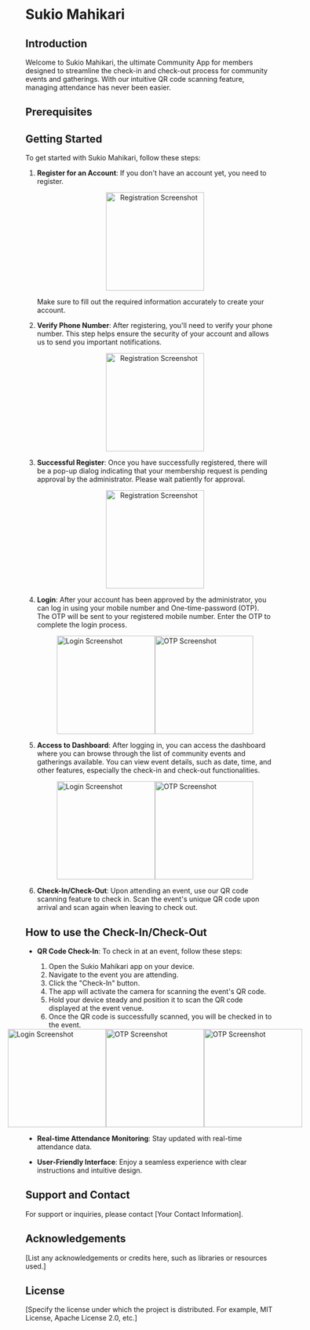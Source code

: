 # Sukio Mahikari

## Introduction

Welcome to Sukio Mahikari, the ultimate Community App for members designed to streamline the check-in and check-out process for community events and gatherings. With our intuitive QR code scanning feature, managing attendance has never been easier.

## Prerequisites

## Getting Started

To get started with Sukio Mahikari, follow these steps:

1. **Register for an Account**: If you don't have an account yet, you need to register.
   
    <p align="center">
        <img src="docs/register.jpeg" alt="Registration Screenshot" width="200">
    </p>

    Make sure to fill out the required information accurately to create your account.

2. **Verify Phone Number**: After registering, you'll need to verify your phone number. This step helps ensure the security of your account and allows us to send you important notifications.

    <p align="center">
        <img src="docs/verifyPhone.jpeg" alt="Registration Screenshot" width="200">
    </p>

3. **Successful Register**: Once you have successfully registered, there will be a pop-up dialog indicating that your membership request is pending approval by the administrator. Please wait patiently for approval.

    <p align="center">
        <img src="docs/successRegister.jpeg" alt="Registration Screenshot" width="200">
    </p>

4. **Login**: After your account has been approved by the administrator, you can log in using your mobile number and One-time-password (OTP). The OTP will be sent to your registered mobile number. Enter the OTP to complete the login process.

    <div style="display:flex; justify-content:center;">
        <img src="docs/login.jpeg" alt="Login Screenshot" width="200">
        <img src="docs/loginOTP.jpeg" alt="OTP Screenshot" width="200">
    </div>

5. **Access to Dashboard**: After logging in, you can access the dashboard where you can browse through the list of community events and gatherings available. You can view event details, such as date, time, and other features, especially the check-in and check-out functionalities.

    <div style="display:flex; justify-content:center;">
        <img src="docs/dashboard.jpeg" alt="Login Screenshot" width="200">
        <img src="docs/drawer.jpeg" alt="OTP Screenshot" width="200">
    </div>

6. **Check-In/Check-Out**: Upon attending an event, use our QR code scanning feature to check in. Scan the event's unique QR code upon arrival and scan again when leaving to check out. 

## How to use the Check-In/Check-Out

- **QR Code Check-In**: To check in at an event, follow these steps:
  1. Open the Sukio Mahikari app on your device.
  2. Navigate to the event you are attending.
  3. Click the "Check-In" button.
  4. The app will activate the camera for scanning the event's QR code.
  5. Hold your device steady and position it to scan the QR code displayed at the event venue.
  6. Once the QR code is successfully scanned, you will be checked in to the event.

  <div style="display:flex; justify-content:center;">
        <img src="docs/scanQRCheckIn.jpeg" alt="Login Screenshot" width="200">
        <img src="docs/successCheckIn.jpeg" alt="OTP Screenshot" width="200">
        <img src="docs/checkOutDashboard.jpeg" alt="OTP Screenshot" width="200">
    </div>
  
- **Real-time Attendance Monitoring**: Stay updated with real-time attendance data.
  
- **User-Friendly Interface**: Enjoy a seamless experience with clear instructions and intuitive design.

## Support and Contact

For support or inquiries, please contact [Your Contact Information].

## Acknowledgements

[List any acknowledgements or credits here, such as libraries or resources used.]

## License

[Specify the license under which the project is distributed. For example, MIT License, Apache License 2.0, etc.]
